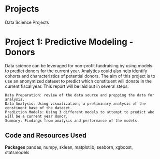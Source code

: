 # Projects
Data Science Projects

# Project 1: Predictive Modeling - Donors

Data science can be leveraged for non-profit fundraising by using models to predict donors for the current year. Analytics could also help identify cohorts and characteristics of potential donors. The aim of this project is to use an anonymized dataset to predict which constituent will donate in the current fiscal year.
This report will be laid out in several steps:

    Data Preparation: review of the data source and prepping the data for analysis.
    Data Analysis: Using visualization, a preliminary analysis of the constiuent base of the dataset.
    Prediction Models: Using 3 different models to attempt to predict who will be a current year donor.
    Summary: Findings from analysis and performance of the models.

## Code and Resources Used
**Packages** pandas, numpy, sklean, matplotlib, seaborn, xgboost, statsmodels

